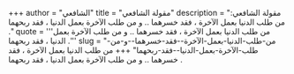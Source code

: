 +++
author = "الشافعي"
title = "مقولة الشافعي"
description = "مقولة الشافعي: من طلب الدنيا بعمل الآخرة ، فقد خسرهما .. و من طلب الآخرة بعمل الدنيا ، فقد ربحهما ."
quote = '''من طلب الدنيا بعمل الآخرة ، فقد خسرهما .. و من طلب الآخرة بعمل الدنيا ، فقد ربحهما .'''
slug = "من-طلب-الدنيا-بعمل-الآخرة--فقد-خسرهما--و-من-طلب-الآخرة-بعمل-الدنيا--فقد-ربحهما"
+++
من طلب الدنيا بعمل الآخرة ، فقد خسرهما .. و من طلب الآخرة بعمل الدنيا ، فقد ربحهما .
